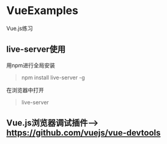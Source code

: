 # VueExamples

Vue.js练习

## live-server使用

用npm进行全局安装

> npm install live-server -g

在浏览器中打开

> live-server

## Vue.js浏览器调试插件--> https://github.com/vuejs/vue-devtools
